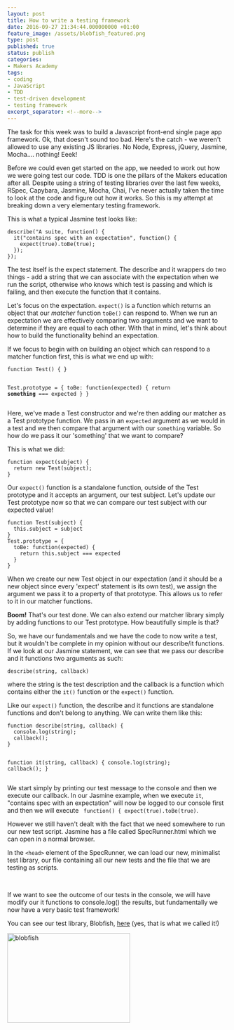 ```yaml
---
layout: post
title: How to write a testing framework
date: 2016-09-27 21:34:44.000000000 +01:00
feature_image: /assets/blobfish_featured.png
type: post
published: true
status: publish
categories:
- Makers Academy
tags:
- coding
- JavaScript
- TDD
- test-driven development
- testing framework
excerpt_separator: <!--more-->
---
```

<p>The task for this week was to build a Javascript front-end single page app framework. Ok, that doesn't sound too bad. Here's the catch - we weren't allowed to use any existing JS libraries. No Node, Express, jQuery, Jasmine, Mocha.... nothing! Eeek!</p>
<p><!--more--></p>
<p>Before we could even get started on the app, we needed to work out how we were going test our code. TDD is one the pillars of the Makers education after all. Despite using a string of testing libraries over the last few weeks, RSpec, Capybara, Jasmine, Mocha, Chai, I've never actually taken the time to look at the code and figure out how it works. So this is my attempt at breaking down a very elementary testing framework.</p>
<p>This is what a typical Jasmine test looks like:</p>
<pre><code>describe("A suite, function() {
  it("contains spec with an expectation", function() {
    expect(true).toBe(true);
  });
});</code></pre>
<p>The test itself is the expect statement. The describe and it wrappers do two things - add a string that we can associate with the expectation when we run the script, otherwise who knows which test is passing and which is failing, and then execute the function that it contains.</p>
<p>Let's focus on the expectation. <code>expect()</code> is a function which returns an object that our <em>matcher </em>function <code>toBe()</code> can respond to. When we run an expectation we are effectively comparing two arguments and we want to determine if they are equal to each other. With that in mind, let's think about how to build the functionality behind an expectation.</p>
<p>If we focus to begin with on building an object which can respond to a matcher function first, this is what we end up with:</p>
<pre><code>function Test() { }

</code><code>Test.prototype = {
  toBe: function(expected) {
    return **something** === expected 
  }
} </code></pre>
<p>Here, we've made a Test constructor and we're then adding our matcher as a Test prototype function. We pass in an <code>expected</code> argument as we would in a test and we then compare that argument with our <code>something</code> variable. So how do we pass it our 'something' that we want to compare?</p>
<p>This is what we did:</p>
<pre><code>function expect(subject) {
  return new Test(subject);
}</code></pre>
<p>Our <code>expect()</code> function is a standalone function, outside of the Test prototype and it accepts an argument, our test subject. Let's update our Test prototype now so that we can compare our test subject with our expected value!</p>
<pre><code>function Test(subject) {
  this.subject = subject
</code><code>}
Test.prototype = {
  toBe: function(expected) {
    return this.subject === expected 
  }
} </code></pre>
<p>When we create our new Test object in our expectation (and it should be a new object since every 'expect' statement is its own test), we assign the argument we pass it to a property of that prototype. This allows us to refer to it in our matcher functions.</p>
<p><strong>Boom!</strong> That's our test done. We can also extend our matcher library simply by adding functions to our Test prototype. How beautifully simple is that?</p>
<p>So, we have our fundamentals and we have the code to now write a test, but it wouldn't be complete in my opinion without our describe/it functions. If we look at our Jasmine statement, we can see that we pass our describe and it functions two arguments as such:</p>
<pre><code>describe(string, callback)</code></pre>
<p>where the string is the test description and the callback is a function which contains either the <code>it()</code> function or the <code>expect()</code> function.</p>
<p>Like our <code>expect()</code> function, the describe and it functions are standalone functions and don't belong to anything. We can write them like this:</p>
<pre><code>function describe(string, callback) {
  console.log(string);
  callback();
}

</code><code>function it(string, callback) {
  console.log(string);
  callback();
}</code></pre>
<p>We start simply by printing our test message to the console and then we execute our callback. In our Jasmine example, when we execute <code>it</code>, "contains spec with an expectation" will now be logged to our console first and then we will execute <code> function() { expect(true).toBe(true)</code>.</p>
<p>However we still haven't dealt with the fact that we need somewhere to run our new test script. Jasmine has a file called SpecRunner.html which we can open in a normal browser.</p>
<p>In the <code>&lt;head&gt;</code> element of the SpecRunner, we can load our new, minimalist test library, our file containing all our new tests and the file that we are testing as scripts.</p>
<p>&nbsp;</p>
<p>If we want to see the outcome of our tests in the console, we will have modify our it functions to console.log() the results, but fundamentally we now have a very basic test framework!</p>
<p>You can see our test library, Blobfish, <a href="https://github.com/lsewilson/Blobfish">here</a> (yes, that is what we called it!)</p>
<p><img class="alignnone size-full wp-image-1521 aligncenter" src="{{ site.baseurl }}/assets/blobfish.gif" alt="blobfish" width="280" height="204" /></p>
